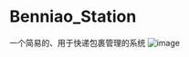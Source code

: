 # Benniao_Station
一个简易的、用于快递包裹管理的系统
![image](https://user-images.githubusercontent.com/110222423/207494068-510a5a16-b23e-4b40-8575-cb916248be3f.png)
